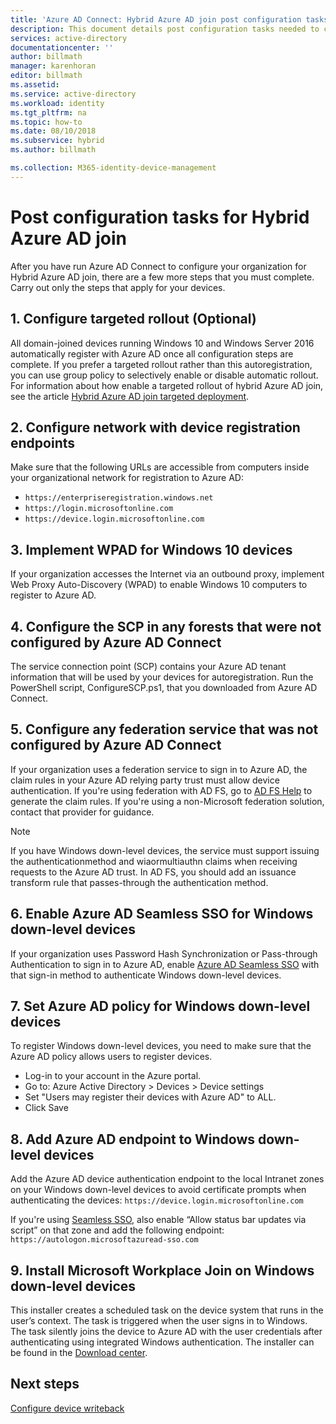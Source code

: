 ```yaml
---
title: 'Azure AD Connect: Hybrid Azure AD join post configuration tasks | Microsoft Docs'
description: This document details post configuration tasks needed to complete the Hybrid Azure AD join
services: active-directory
documentationcenter: ''
author: billmath
manager: karenhoran
editor: billmath
ms.assetid:
ms.service: active-directory
ms.workload: identity
ms.tgt_pltfrm: na
ms.topic: how-to
ms.date: 08/10/2018
ms.subservice: hybrid
ms.author: billmath

ms.collection: M365-identity-device-management
---
```

# Post configuration tasks for Hybrid Azure AD join

After you have run Azure AD Connect to configure your organization for Hybrid Azure AD join, there are a few more steps that you must complete. Carry out only the steps that apply for your devices.

## 1. Configure targeted rollout (Optional)

All domain-joined devices running Windows 10 and Windows Server 2016 automatically register with Azure AD once all configuration steps are complete. If you prefer a targeted rollout rather than this autoregistration, you can use group policy to selectively enable or disable automatic rollout. For information about how enable a targeted rollout of hybrid Azure AD join, see the article [Hybrid Azure AD join targeted deployment](../devices/hybrid-azuread-join-control.md).

## 2. Configure network with device registration endpoints

Make sure that the following URLs are accessible from computers inside your organizational network for registration to Azure AD:

* `https://enterpriseregistration.windows.net`
* `https://login.microsoftonline.com`
* `https://device.login.microsoftonline.com` 

## 3. Implement WPAD for Windows 10 devices

If your organization accesses the Internet via an outbound proxy, implement Web Proxy Auto-Discovery (WPAD) to enable Windows 10 computers to register to Azure AD.

## 4. Configure the SCP in any forests that were not configured by Azure AD Connect 

The service connection point (SCP) contains your Azure AD tenant information that will be used by your devices for autoregistration.  Run the PowerShell script, ConfigureSCP.ps1, that you downloaded from Azure AD Connect.

## 5. Configure any federation service that was not configured by Azure AD Connect

If your organization uses a federation service to sign in to Azure AD, the claim rules in your Azure AD relying party trust must allow device authentication. If you're using federation with AD FS, go to [AD FS Help](https://aka.ms/aadrptclaimrules) to generate the claim rules. If you're using a non-Microsoft federation solution, contact that provider for guidance.  

>[!NOTE]
>If you have Windows down-level devices, the service must support issuing the authenticationmethod and wiaormultiauthn claims when receiving requests to the Azure AD trust. In AD FS, you should add an issuance transform rule that passes-through the authentication method.

## 6. Enable Azure AD Seamless SSO for Windows down-level devices

If your organization uses Password Hash Synchronization or Pass-through Authentication to sign in to Azure AD, enable [Azure AD Seamless SSO](/azure/active-directory/connect/active-directory-aadconnect-sso) with that sign-in method to authenticate Windows down-level devices.

## 7. Set Azure AD policy for Windows down-level devices

To register Windows down-level devices, you need to make sure that the Azure AD policy allows users to register devices. 

* Log-in to your account in the Azure portal.
* Go to: Azure Active Directory > Devices > Device settings
* Set "Users may register their devices with Azure AD" to ALL.
* Click Save

## 8. Add Azure AD endpoint to Windows down-level devices

Add the Azure AD device authentication endpoint to the local Intranet zones on your Windows down-level devices to avoid certificate prompts when authenticating the devices:
`https://device.login.microsoftonline.com` 

If you're using [Seamless SSO](how-to-connect-sso.md), also enable “Allow status bar updates via script” on that zone and add the following endpoint:
`https://autologon.microsoftazuread-sso.com` 

## 9. Install Microsoft Workplace Join on Windows down-level devices

This installer creates a scheduled task on the device system that runs in the user’s context. The task is triggered when the user signs in to Windows. The task silently joins the device to Azure AD with the user credentials after authenticating using integrated Windows authentication. The installer can be found in the [Download center](https://www.microsoft.com/download/details.aspx?id=53554). 

## Next steps

[Configure device writeback](how-to-connect-device-writeback.md)
